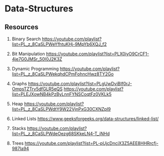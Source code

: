 # Data-Structures

Resources
------------------------
1. Binary Search
https://youtube.com/playlist?list=PL_z_8CaSLPWeYfhtuKHj-9MpYb6XQJ_f2

2. Bit Manipulation
https://youtube.com/playlist?list=PLX0iyO9CrCF1-4je7G0JMSr_50I0J2K3Z

3. Dynamic Programming
https://youtube.com/playlist?list=PL_z_8CaSLPWekqhdCPmFohncHwz8TY2Go

4. Graphs
https://youtube.com/playlist?list=PLgUwDviBIf0rJ-OmpsTZTrv5dfGLR5eQS
https://youtube.com/playlist?list=PLEJXowNB4kPzByLnnFYNSCoqtFz0VKLk5

5. Heap
https://youtube.com/playlist?list=PL_z_8CaSLPWdtY9W22VjnPxG30CXNZpI9

6. Linked Lists
https://www.geeksforgeeks.org/data-structures/linked-list/

7. Stacks
https://youtube.com/playlist?list=PL_z_8CaSLPWdeOezg68SKkeLN4-T_jNHd

8. Trees
https://youtube.com/playlist?list=PL-pUjcDnciX3Z5AEE8HHRrcfj-987Ia94
